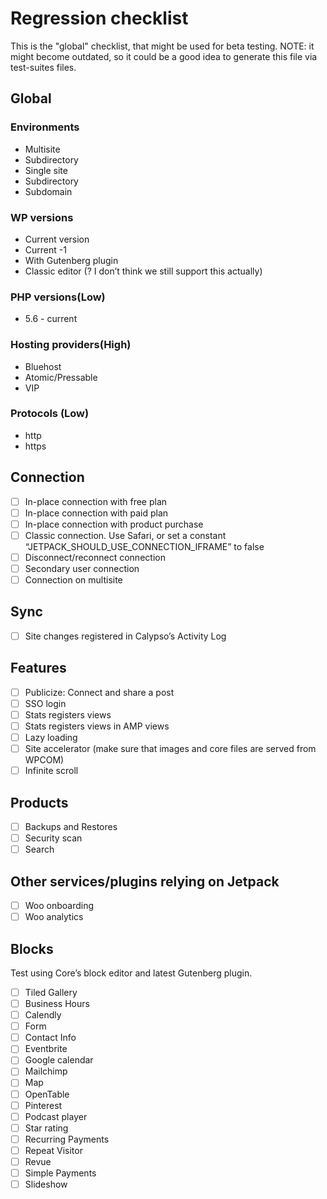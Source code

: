 # Regression checklist
This is the "global" checklist, that might be used for beta testing. 
NOTE: it might become outdated, so it could be a good idea to generate this file via test-suites files. 

## Global

### Environments

- Multisite
- Subdirectory
- Single site
- Subdirectory
- Subdomain

### WP versions

- Current version
- Current -1
- With Gutenberg plugin
- Classic editor (? I don’t think we still support this actually)

### PHP versions(Low)

- 5.6 - current

### Hosting providers(High)

- Bluehost
- Atomic/Pressable
- VIP

### Protocols (Low)

- http
- https

## Connection

- [ ] In-place connection with free plan
- [ ] In-place connection with paid plan
- [ ] In-place connection with product purchase
- [ ] Classic connection. Use Safari, or set a constant “JETPACK_SHOULD_USE_CONNECTION_IFRAME” to false
- [ ] Disconnect/reconnect connection
- [ ] Secondary user connection
- [ ] Connection on multisite

## Sync

- [ ] Site changes registered in Calypso’s Activity Log

## Features

- [ ] Publicize: Connect and share a post
- [ ] SSO login
- [ ] Stats registers views
- [ ] Stats registers views in AMP views
- [ ] Lazy loading
- [ ] Site accelerator (make sure that images and core files are served from WPCOM)
- [ ] Infinite scroll

## Products

- [ ] Backups and Restores
- [ ] Security scan
- [ ] Search

## Other services/plugins relying on Jetpack

- [ ] Woo onboarding
- [ ] Woo analytics

## Blocks

Test using Core’s block editor and latest Gutenberg plugin.

- [ ] Tiled Gallery
- [ ] Business Hours
- [ ] Calendly
- [ ] Form
- [ ] Contact Info
- [ ] Eventbrite
- [ ] Google calendar
- [ ] Mailchimp
- [ ] Map
- [ ] OpenTable
- [ ] Pinterest
- [ ] Podcast player
- [ ] Star rating
- [ ] Recurring Payments
- [ ] Repeat Visitor
- [ ] Revue
- [ ] Simple Payments
- [ ] Slideshow
